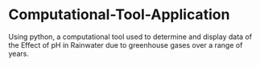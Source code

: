# Computational-Tool-Application
Using python, a computational tool used to determine and display data of the Effect of pH in Rainwater due to greenhouse gases over a range of years. 
